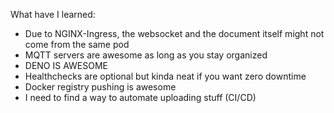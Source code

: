 What have I learned:
* Due to NGINX-Ingress, the websocket and the document itself might not come from the same pod
* MQTT servers are awesome as long as you stay organized
* DENO IS AWESOME
* Healthchecks are optional but kinda neat if you want zero downtime
* Docker registry pushing is awesome
* I need to find a way to automate uploading stuff (CI/CD)
